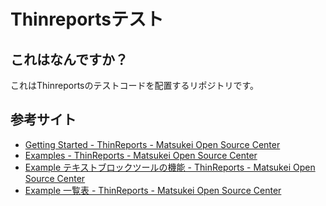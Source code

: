 
# Thinreportsテスト

## これはなんですか？

これはThinreportsのテストコードを配置するリポジトリです。

## 参考サイト

- [Getting Started - ThinReports - Matsukei Open Source Center](http://osc.matsukei.net/projects/thinreports/wiki/Getting_Started)
- [Examples - ThinReports - Matsukei Open Source Center](http://osc.matsukei.net/projects/thinreports/wiki/Examples)
- [Example テキストブロックツールの機能 - ThinReports - Matsukei Open Source Center](http://osc.matsukei.net/projects/thinreports/wiki/Example_%E3%83%86%E3%82%AD%E3%82%B9%E3%83%88%E3%83%96%E3%83%AD%E3%83%83%E3%82%AF%E3%83%84%E3%83%BC%E3%83%AB%E3%81%AE%E6%A9%9F%E8%83%BD)
- [Example 一覧表 - ThinReports - Matsukei Open Source Center](http://osc.matsukei.net/projects/thinreports/wiki/Example_%E4%B8%80%E8%A6%A7%E8%A1%A8)
